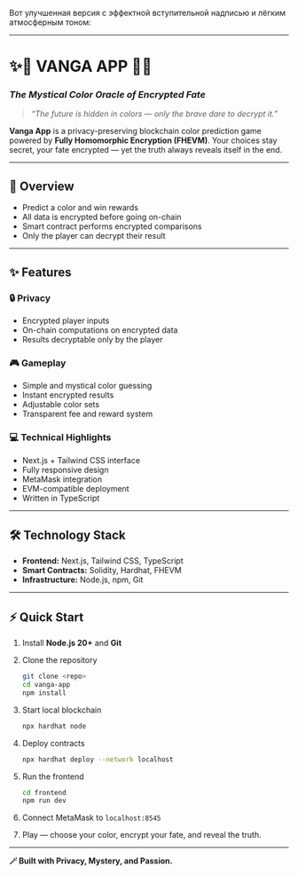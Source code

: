 Вот улучшенная версия с эффектной вступительной надписью и лёгким атмосферным тоном:

---

# ✨🔮 **VANGA APP** 🔮✨

### *The Mystical Color Oracle of Encrypted Fate*

> *“The future is hidden in colors — only the brave dare to decrypt it.”*

**Vanga App** is a privacy-preserving blockchain color prediction game powered by **Fully Homomorphic Encryption (FHEVM)**.
Your choices stay secret, your fate encrypted — yet the truth always reveals itself in the end.

---

## 🎯 Overview

* Predict a color and win rewards
* All data is encrypted before going on-chain
* Smart contract performs encrypted comparisons
* Only the player can decrypt their result

---

## ✨ Features

### 🔒 Privacy

* Encrypted player inputs
* On-chain computations on encrypted data
* Results decryptable only by the player

### 🎮 Gameplay

* Simple and mystical color guessing
* Instant encrypted results
* Adjustable color sets
* Transparent fee and reward system

### 💻 Technical Highlights

* Next.js + Tailwind CSS interface
* Fully responsive design
* MetaMask integration
* EVM-compatible deployment
* Written in TypeScript

---

## 🛠 Technology Stack

* **Frontend:** Next.js, Tailwind CSS, TypeScript
* **Smart Contracts:** Solidity, Hardhat, FHEVM
* **Infrastructure:** Node.js, npm, Git

---

## ⚡ Quick Start

1. Install **Node.js 20+** and **Git**
2. Clone the repository

   ```bash
   git clone <repo>
   cd vanga-app
   npm install
   ```
3. Start local blockchain

   ```bash
   npx hardhat node
   ```
4. Deploy contracts

   ```bash
   npx hardhat deploy --network localhost
   ```
5. Run the frontend

   ```bash
   cd frontend
   npm run dev
   ```
6. Connect MetaMask to `localhost:8545`
7. Play — choose your color, encrypt your fate, and reveal the truth.

---

**🪄 Built with Privacy, Mystery, and Passion.**
